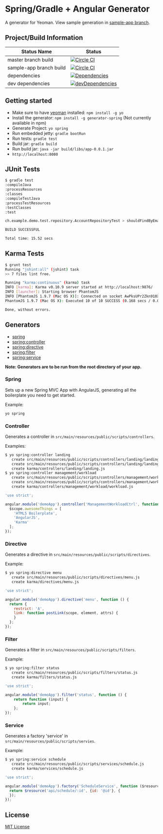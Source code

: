 # Spring/Gradle + Angular Generator

A generator for Yeoman. View sample generation in [sample-app branch](https://github.com/countableSet/generator-spring/tree/sample-app).

## Project/Build Information

| Status Name | Status |
| --- | --- |
| master branch build | [![Circle CI](https://circleci.com/gh/countableSet/generator-spring.svg?style=badge)](https://circleci.com/gh/countableSet/generator-spring) |
| sample-app branch build | [![Circle CI](https://circleci.com/gh/countableSet/generator-spring/tree/sample-app.svg?style=badge)](https://circleci.com/gh/countableSet/generator-spring/tree/sample-app) |
| dependencies | [![Dependencies](https://david-dm.org/countableset/generator-spring.png)](https://david-dm.org/countableset/generator-spring) |
| dev dependencies | [![devDependencies](https://david-dm.org/countableset/generator-spring/dev-status.png)](https://david-dm.org/countableset/generator-spring#info=devDependencies&view=table) |

## Getting started
- Make sure to have [yeoman](https://github.com/yeoman/yo) installed: `npm install -g yo`
- Install the generator: `npm install -g generator-spring` (Not currently available in npm)
- Generate Project: `yo spring`
- Run embedded jetty: `gradle bootRun`
- Run tests: `gradle test`
- Build jar: `gradle build`
- Run build jar: `java -jar build/libs/app-0.0.1.jar`
- `http://localhost:8080`

## JUnit Tests
``` bash
$ gradle test
:compileJava
:processResources
:classes
:compileTestJava
:processTestResources
:testClasses
:test

ch.example.demo.test.repository.AccountRepositoryTest > shouldFindByEmail PASSED

BUILD SUCCESSFUL

Total time: 15.52 secs
```

## Karma Tests
``` bash
$ grunt test
Running "jshint:all" (jshint) task
>> 7 files lint free.

Running "karma:continuous" (karma) task
INFO [karma]: Karma v0.10.9 server started at http://localhost:9876/
INFO [launcher]: Starting browser PhantomJS
INFO [PhantomJS 1.9.7 (Mac OS X)]: Connected on socket AwPksUPr2Zkn910XgkRH
PhantomJS 1.9.7 (Mac OS X): Executed 10 of 10 SUCCESS (0.168 secs / 0.039 secs)

Done, without errors.
```

## Generators
* [spring](#spring)
* [spring:controller](#controller)
* [spring:directive](#directive)
* [spring:filter](#filter)
* [spring:service](#service)

**Note: Generators are to be run from the root directory of your app.**

### Spring
Sets up a new Spring MVC App with AngularJS, generating all the boilerplate you need to get started.

Example:
```bash
yo spring
```

### Controller
Generates a controller in `src/main/resources/public/scripts/controllers`.

Examples:
```bash
$ yo spring:controller landing
   create src/main/resources/public/scripts/controllers/landing/landing.js
   create src/main/resources/public/scripts/controllers/landing/landing.html
   create karma/controllers/landing/landing.js
$ yo spring:controller management/workload
   create src/main/resources/public/scripts/controllers/management/workload/workload.js
   create src/main/resources/public/scripts/controllers/management/workload/workload.html
   create karma/controllers/management/workload/workload.js
```

```javascript
'use strict';

angular.module('demoApp').controller('ManagementWorkloadCtrl', function ($scope) {
  $scope.awesomeThings = [
    'HTML5 Boilerplate',
    'AngularJS',
    'Karma'
  ];
});
```

### Directive
Generates a directive in `src/main/resources/public/scripts/directives`.

Example:
```bash
$ yo spring:directive menu
   create src/main/resources/public/scripts/directives/menu.js
   create karma/directives/menu.js
```

```javascript
'use strict';

angular.module('demoApp').directive('menu', function () {
  return {
    restrict: 'A',
    link: function postLink(scope, element, attrs) {
    }
  };
});
```

### Filter
Generates a filter in `src/main/resources/public/scripts/filters`.

Example:
```bash
$ yo spring:filter status
   create src/main/resources/public/scripts/filters/status.js
   create karma/filters/status.js
```

```javascript
'use strict';

angular.module('demoApp').filter('status', function () {
    return function (input) {
        return input;
    };
});
```

### Service
Generates a factory 'service' in `src/main/resources/public/scripts/servies`.

Example:
```bash
$ yo spring:service schedule
   create src/main/resources/public/scripts/services/schedule.js
   create karma/services/schedule.js
```

```javascript
'use strict';

angular.module('demoApp').factory('ScheduleService', function ($resource) {
  return $resource('api/schedule/:id', {id: '@id'}, {
  });
});
```

## License
[MIT License](http://en.wikipedia.org/wiki/MIT_License)
